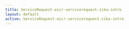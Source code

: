 ```yaml
---
title: ServiceRequest-eicr-servicerequest-zika-intro
layout: default
active: ServiceRequest-eicr-servicerequest-zika-intro
---
```



